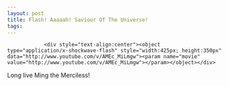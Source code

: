 ```yaml
---
layout: post
title: Flash! Aaaaah! Saviour Of The Universe!
tags:
---
```



                <div style="text-align:center"><object type="application/x-shockwave-flash" style="width:425px; height:350px" data="http://www.youtube.com/v/AMEc_MiLmgw"><param name="movie" value="http://www.youtube.com/v/AMEc_MiLmgw"></param></object></div>
<div style="text-align:center"><object type="application/x-shockwave-flash" style="width:425px; height:350px" data="http://www.youtube.com/v/wNf9rEPoc8Q"><param name="movie" value="http://www.youtube.com/v/wNf9rEPoc8Q"></param></object></div>
<p>Long live Ming the Merciless!</p>
